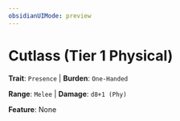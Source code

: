 ```yaml
---
obsidianUIMode: preview
---
```

# Cutlass (Tier 1 Physical)

**Trait**: `Presence` | **Burden**: `One-Handed`

**Range**: `Melee` | **Damage**: `d8+1 (Phy)`

**Feature**: None